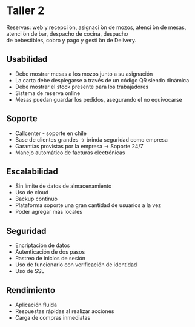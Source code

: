 # Taller 2

Reservas: web y recepci ́on, asignaci ́on de mozos, atenci ́on de mesas, atenci ́on de bar, despacho de cocina, despacho  
de bebestibles, cobro y pago y gesti ́on de Delivery.

## Usabilidad
- Debe mostrar mesas a los mozos junto a su asignación
- La carta debe desplegarse a través de un código QR siendo dinámica
- Debe mostrar el stock presente para los trabajadores
- Sistema de reserva online
- Mesas puedan guardar los pedidos, asegurando el no equivocarse
## Soporte
- Callcenter - soporte en chile
- Base de clientes grandes -> brinda seguridad como empresa
- Garantías provistas por la empresa -> Soporte 24/7
- Manejo automático de facturas electrónicas
## Escalabilidad
- Sin límite de datos de almacenamiento
- Uso de cloud
- Backup continuo
- Plataforma soporte una gran cantidad de usuarios a la vez
- Poder agregar más locales
## Seguridad
- Encriptación de datos
- Autenticación de dos pasos
- Rastreo de inicios de sesión
- Uso de funcionario con verificación de identidad
- Uso de SSL
## Rendimiento
- Aplicación fluida
- Respuestas rápidas al realizar acciones
- Carga de compras inmediatas